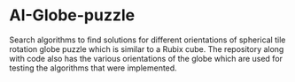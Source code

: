 # AI-Globe-puzzle
Search algorithms to find solutions for different orientations of spherical tile rotation globe puzzle which is similar to a Rubix cube.
The repository along with code also has the various orientations of the globe which are used for testing the algorithms that were implemented.

